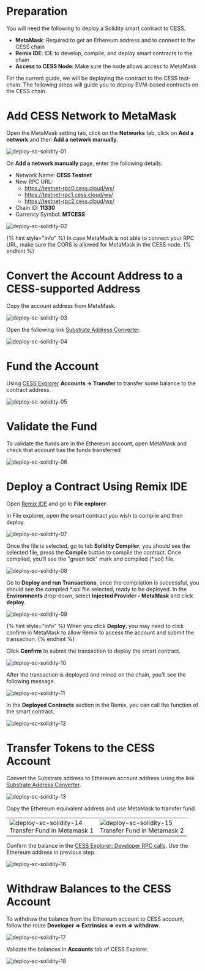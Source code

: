 # Preparation

You will need the following to deploy a Solidity smart contract to CESS.

- **MetaMask**: Required to get an Ethereum address and to connect to the CESS chain
- **Remix IDE**: IDE to develop, compile, and deploy smart contracts to the chain
- **Access to CESS Node**: Make sure the node allows access to MetaMask

For the current guide, we will be deploying the contract to the CESS test-chain. The following steps will guide you to deploy EVM-based contracts on the CESS chain.

# Add CESS Network to MetaMask

Open the MetaMask setting tab, click on the **Networks** tab, click on **Add a network** and then **Add a network manually**.

![deploy-sc-solidity-01](../../assets/developer/tutorials/deploy-sc-solidity/01.png)

On **Add a network manually** page, enter the following details:

- Network Name: **CESS Testnet**
- New RPC URL:
   - <https://testnet-rpc0.cess.cloud/ws/>
   - <https://testnet-rpc1.cess.cloud/ws/>
   - <https://testnet-rpc2.cess.cloud/ws/>
- Chain ID: **11330**
- Currency Symbol: **MTCESS**

![deploy-sc-solidity-02](../../assets/developer/tutorials/deploy-sc-solidity/02.png)

{% hint style="info" %}
In case MetaMask is not able to connect your RPC URL, make sure the CORS is allowed for MetaMask in the CESS node.
{% endhint %}

# Convert the Account Address to a CESS-supported Address

Copy the account address from MetaMask.

![deploy-sc-solidity-03](../../assets/developer/tutorials/deploy-sc-solidity/03.png)

Open the following link [Substrate Address Converter](https://hoonsubin.github.io/evm-substrate-address-converter).

![deploy-sc-solidity-04](../../assets/developer/tutorials/deploy-sc-solidity/04.png)

# Fund the Account

Using [CESS Explorer](https://testnet.cess.cloud/) **Accounts -> Transfer** to transfer some balance to the contract address.

![deploy-sc-solidity-05](../../assets/developer/tutorials/deploy-sc-solidity/05.png)

# Validate the Fund

To validate the funds are in the Ethereum account, open MetaMask and check that account has the funds transferred

![deploy-sc-solidity-06](../../assets/developer/tutorials/deploy-sc-solidity/06.png)

# Deploy a Contract Using Remix IDE

Open [Remix IDE](https://remix.ethereum.org/) and go to **File explorer**.

In File explorer, open the smart contract you wish to compile and then deploy.

![deploy-sc-solidity-07](../../assets/developer/tutorials/deploy-sc-solidity/07.png)

Once the file is selected, go to tab **Solidity Compiler**, you should see the selected file, press the **Compile** button to compile the contract. Once compiled, you’ll see the "green tick" mark and compiled (\*.sol) file.

![deploy-sc-solidity-08](../../assets/developer/tutorials/deploy-sc-solidity/08.png)

Go to **Deploy and run Transactions**, once the compilation is successful, you should see the compiled \*.sol file selected, ready to be deployed. In the **Environments** drop-down, select **Injected Provider - MetaMask** and click **deploy**.

![deploy-sc-solidity-09](../../assets/developer/tutorials/deploy-sc-solidity/09.png)

{% hint style="info" %}
When you click **Deploy**, you may need to click confirm in MetaMask to allow Remix to access the account and submit the transaction.
{% endhint %}

Click **Confirm** to submit the transaction to deploy the smart contract.

![deploy-sc-solidity-10](../../assets/developer/tutorials/deploy-sc-solidity/10.png)

After the transaction is deployed and mined on the chain, you’ll see the following message.

![deploy-sc-solidity-11](../../assets/developer/tutorials/deploy-sc-solidity/11.png)

In the **Deployed Contracts** section in the Remix, you can call the function of the smart contract.

![deploy-sc-solidity-12](../../assets/developer/tutorials/deploy-sc-solidity/12.png)

# Transfer Tokens to the CESS Account

Convert the Substrate address to Ethereum account address using the link [Substrate Address Converter](https://hoonsubin.github.io/evm-substrate-address-converter).

![deploy-sc-solidity-13](../../assets/developer/tutorials/deploy-sc-solidity/13.png)

Copy the Ethereum equivalent address and use MetaMask to transfer fund.

<table>
  <tr>
    <td>
      <img src="../../assets/developer/tutorials/deploy-sc-solidity/14.png" alt="deploy-sc-solidity-14"/>
      <br/>Transfer Fund in Metamask 1
    </td>
    <td>
      <img src="../../assets/developer/tutorials/deploy-sc-solidity/15.png" alt="deploy-sc-solidity-15"/>
      <br/>Transfer Fund in Metamask 2
    </td>
  </tr>
</table>

Confirm the balance in the [CESS Explorer: Developer RPC calls](https://testnet.cess.cloud/#/rpc). Use the Ethereum address in previous step.

![deploy-sc-solidity-16](../../assets/developer/tutorials/deploy-sc-solidity/16.png)

# Withdraw Balances to the CESS Account

To withdraw the balance from the Ethereum account to CESS account, follow the route **Developer => Extrinsics => evm => withdraw**.

![deploy-sc-solidity-17](../../assets/developer/tutorials/deploy-sc-solidity/17.png)

Validate the balances in **Accounts** tab of CESS Explorer.

![deploy-sc-solidity-18](../../assets/developer/tutorials/deploy-sc-solidity/18.png)
